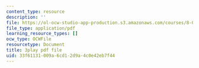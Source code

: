 ```yaml
---
content_type: resource
description: ''
file: https://ol-ocw-studio-app-production.s3.amazonaws.com/courses/8-01sc-classical-mechanics-fall-2016/33f61131009a6cd12d9a4c0e42eb7f44_ErlP_SBcA1s.pdf
file_type: application/pdf
learning_resource_types: []
ocw_type: OCWFile
resourcetype: Document
title: 3play pdf file
uid: 33f61131-009a-6cd1-2d9a-4c0e42eb7f44
---
```

